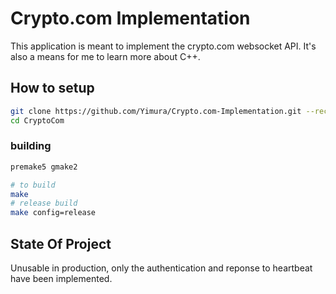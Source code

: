 # Crypto.com Implementation

This application is meant to implement the crypto.com websocket API. It's also a means for me to learn more about C++.

## How to setup

```bash
git clone https://github.com/Yimura/Crypto.com-Implementation.git --recursive CryptoCom
cd CryptoCom
```

### building

```bash
premake5 gmake2

# to build
make
# release build
make config=release
```

## State Of Project

Unusable in production, only the authentication and reponse to heartbeat have been implemented.
